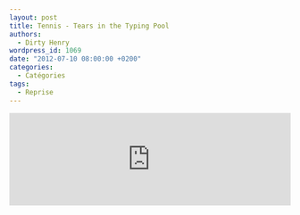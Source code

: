 ```yaml
---
layout: post
title: Tennis - Tears in the Typing Pool
authors:
  - Dirty Henry
wordpress_id: 1069
date: "2012-07-10 08:00:00 +0200"
categories:
  - Catégories
tags:
  - Reprise
---
```


<iframe width="100%" height="166" scrolling="no" frameborder="no" src="http://w.soundcloud.com/player/?url=http%3A%2F%2Fapi.soundcloud.com%2Ftracks%2F30611632&show_artwork=true"></iframe>
